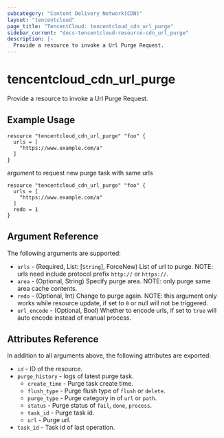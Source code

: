 ```yaml
---
subcategory: "Content Delivery Network(CDN)"
layout: "tencentcloud"
page_title: "TencentCloud: tencentcloud_cdn_url_purge"
sidebar_current: "docs-tencentcloud-resource-cdn_url_purge"
description: |-
  Provide a resource to invoke a Url Purge Request.
---
```


# tencentcloud_cdn_url_purge

Provide a resource to invoke a Url Purge Request.

## Example Usage

```hcl
resource "tencentcloud_cdn_url_purge" "foo" {
  urls = [
    "https://www.example.com/a"
  ]
}
```

argument to request new purge task with same urls

```hcl
resource "tencentcloud_cdn_url_purge" "foo" {
  urls = [
    "https://www.example.com/a"
  ]
  redo = 1
}
```

## Argument Reference

The following arguments are supported:

* `urls` - (Required, List: [`String`], ForceNew) List of url to purge. NOTE: urls need include protocol prefix `http://` or `https://`.
* `area` - (Optional, String) Specify purge area. NOTE: only purge same area cache contents.
* `redo` - (Optional, Int) Change to purge again. NOTE: this argument only works while resource update, if set to `0` or null will not be triggered.
* `url_encode` - (Optional, Bool) Whether to encode urls, if set to `true` will auto encode instead of manual process.

## Attributes Reference

In addition to all arguments above, the following attributes are exported:

* `id` - ID of the resource.
* `purge_history` - logs of latest purge task.
  * `create_time` - Purge task create time.
  * `flush_type` - Purge flush type of `flush` or `delete`.
  * `purge_type` - Purge category in of `url` or `path`.
  * `status` - Purge status of `fail`, `done`, `process`.
  * `task_id` - Purge task id.
  * `url` - Purge url.
* `task_id` - Task id of last operation.


